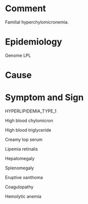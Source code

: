 # Comment

Familial hyperchylomicronemia.

# Epidemiology

Genome LPL

# Cause

# Symptom and Sign

HYPERLIPIDEMIA_TYPE_1

High blood chylomicron

High blood triglyceride

Creamy top serum

Lipemia retinalis

Hepatomegaly

Splenomegaly

Eruptive xanthoma

Coagulopathy

Hemolytic anemia
